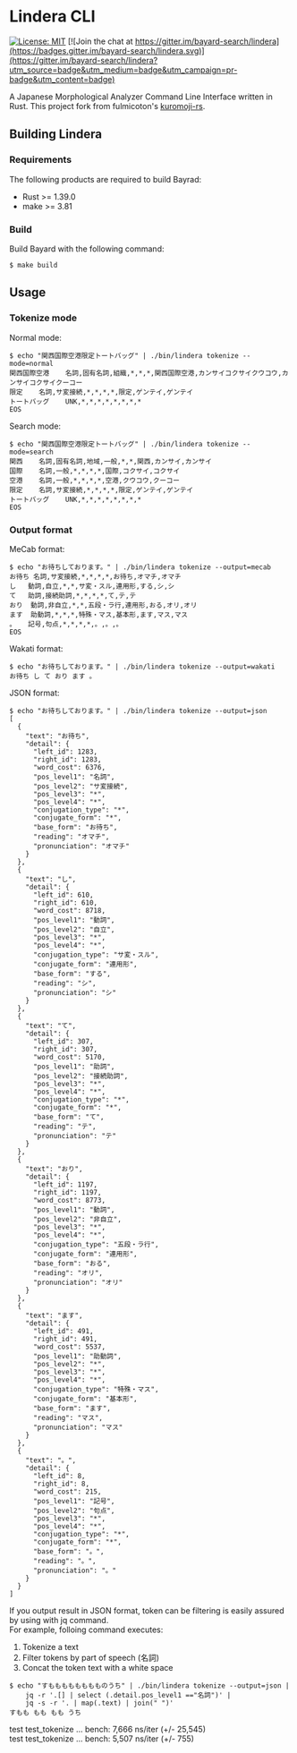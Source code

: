 # Lindera CLI

[![License: MIT](https://img.shields.io/badge/License-MIT-yellow.svg)](https://opensource.org/licenses/MIT) [![Join the chat at https://gitter.im/bayard-search/lindera](https://badges.gitter.im/bayard-search/lindera.svg)](https://gitter.im/bayard-search/lindera?utm_source=badge&utm_medium=badge&utm_campaign=pr-badge&utm_content=badge)

A Japanese Morphological Analyzer Command Line Interface written in Rust. This project fork from fulmicoton's [kuromoji-rs](https://github.com/fulmicoton/kuromoji-rs).


## Building Lindera

### Requirements

The following products are required to build Bayrad:

- Rust >= 1.39.0
- make >= 3.81

### Build

Build Bayard with the following command:

```text
$ make build
```

## Usage

### Tokenize mode

Normal mode:
```
$ echo "関西国際空港限定トートバッグ" | ./bin/lindera tokenize --mode=normal
関西国際空港    名詞,固有名詞,組織,*,*,*,関西国際空港,カンサイコクサイクウコウ,カンサイコクサイクーコー
限定    名詞,サ変接続,*,*,*,*,限定,ゲンテイ,ゲンテイ
トートバッグ    UNK,*,*,*,*,*,*,*,*
EOS
```

Search mode:
```
$ echo "関西国際空港限定トートバッグ" | ./bin/lindera tokenize --mode=search
関西    名詞,固有名詞,地域,一般,*,*,関西,カンサイ,カンサイ
国際    名詞,一般,*,*,*,*,国際,コクサイ,コクサイ
空港    名詞,一般,*,*,*,*,空港,クウコウ,クーコー
限定    名詞,サ変接続,*,*,*,*,限定,ゲンテイ,ゲンテイ
トートバッグ    UNK,*,*,*,*,*,*,*,*
EOS
```

### Output format

MeCab format:
```
$ echo "お待ちしております。" | ./bin/lindera tokenize --output=mecab
お待ち	名詞,サ変接続,*,*,*,*,お待ち,オマチ,オマチ
し	動詞,自立,*,*,サ変・スル,連用形,する,シ,シ
て	助詞,接続助詞,*,*,*,*,て,テ,テ
おり	動詞,非自立,*,*,五段・ラ行,連用形,おる,オリ,オリ
ます	助動詞,*,*,*,特殊・マス,基本形,ます,マス,マス
。	記号,句点,*,*,*,*,。,。,。
EOS
```

Wakati format:
```
$ echo "お待ちしております。" | ./bin/lindera tokenize --output=wakati
お待ち し て おり ます 。
```

JSON format:
```
$ echo "お待ちしております。" | ./bin/lindera tokenize --output=json
[
  {
    "text": "お待ち",
    "detail": {
      "left_id": 1283,
      "right_id": 1283,
      "word_cost": 6376,
      "pos_level1": "名詞",
      "pos_level2": "サ変接続",
      "pos_level3": "*",
      "pos_level4": "*",
      "conjugation_type": "*",
      "conjugate_form": "*",
      "base_form": "お待ち",
      "reading": "オマチ",
      "pronunciation": "オマチ"
    }
  },
  {
    "text": "し",
    "detail": {
      "left_id": 610,
      "right_id": 610,
      "word_cost": 8718,
      "pos_level1": "動詞",
      "pos_level2": "自立",
      "pos_level3": "*",
      "pos_level4": "*",
      "conjugation_type": "サ変・スル",
      "conjugate_form": "連用形",
      "base_form": "する",
      "reading": "シ",
      "pronunciation": "シ"
    }
  },
  {
    "text": "て",
    "detail": {
      "left_id": 307,
      "right_id": 307,
      "word_cost": 5170,
      "pos_level1": "助詞",
      "pos_level2": "接続助詞",
      "pos_level3": "*",
      "pos_level4": "*",
      "conjugation_type": "*",
      "conjugate_form": "*",
      "base_form": "て",
      "reading": "テ",
      "pronunciation": "テ"
    }
  },
  {
    "text": "おり",
    "detail": {
      "left_id": 1197,
      "right_id": 1197,
      "word_cost": 8773,
      "pos_level1": "動詞",
      "pos_level2": "非自立",
      "pos_level3": "*",
      "pos_level4": "*",
      "conjugation_type": "五段・ラ行",
      "conjugate_form": "連用形",
      "base_form": "おる",
      "reading": "オリ",
      "pronunciation": "オリ"
    }
  },
  {
    "text": "ます",
    "detail": {
      "left_id": 491,
      "right_id": 491,
      "word_cost": 5537,
      "pos_level1": "助動詞",
      "pos_level2": "*",
      "pos_level3": "*",
      "pos_level4": "*",
      "conjugation_type": "特殊・マス",
      "conjugate_form": "基本形",
      "base_form": "ます",
      "reading": "マス",
      "pronunciation": "マス"
    }
  },
  {
    "text": "。",
    "detail": {
      "left_id": 8,
      "right_id": 8,
      "word_cost": 215,
      "pos_level1": "記号",
      "pos_level2": "句点",
      "pos_level3": "*",
      "pos_level4": "*",
      "conjugation_type": "*",
      "conjugate_form": "*",
      "base_form": "。",
      "reading": "。",
      "pronunciation": "。"
    }
  }
]
```

If you output result in JSON format, token can be filtering is easily assured by using with jq command.  
For example, folloing command executes:
1. Tokenize a text
2. Filter tokens by part of speech (名詞)
3. Concat the token text with a white space

```
$ echo "すもももももももものうち" | ./bin/lindera tokenize --output=json |
    jq -r '.[] | select (.detail.pos_level1 =="名詞")' |
    jq -s -r '. | map(.text) | join(" ")'
すもも もも もも うち
```

test test_tokenize ... bench:       7,666 ns/iter (+/- 25,545)  
test test_tokenize ... bench:       5,507 ns/iter (+/- 755)
